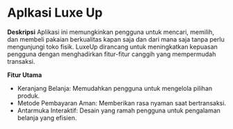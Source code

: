 # Aplkasi Luxe Up

**Deskripsi**
Aplikasi ini memungkinkan pengguna untuk mencari, memilih, dan membeli pakaian berkualitas kapan saja dan dari mana saja tanpa perlu mengunjungi toko fisik. LuxeUp dirancang untuk meningkatkan kepuasan pengguna dengan menghadirkan fitur-fitur canggih yang mempermudah transaksi.

**Fitur Utama**
- Keranjang Belanja: Memudahkan pengguna untuk mengelola pilihan produk.
- Metode Pembayaran Aman: Memberikan rasa nyaman saat bertransaksi.
- Antarmuka Interaktif: Desain yang ramah pengguna untuk pengalaman belanja yang efisien.
